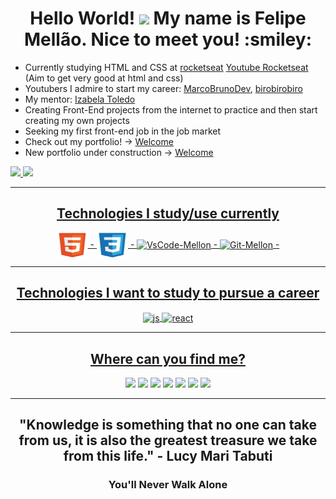 <h1 align="center">Hello World! <img src="https://raw.githubusercontent.com/kaueMarques/kaueMarques/master/hi.gif" width="30px"> My name is Felipe Mellão. Nice to meet you! :smiley: </h1>

- Currently studying HTML and CSS at [rocketseat](https://www.rocketseat.com.br/) [Youtube Rocketseat](https://www.youtube.com/c/RocketSeat) (Aim to get very good at html and css)
- Youtubers I admire to start my career: [MarcoBrunoDev](https://www.youtube.com/c/MarcoBrunoDev), [birobirobiro](https://www.youtube.com/channel/UCNv7NsljvfcQ7-vKQlWDsLw)
- My mentor: [Izabela Toledo](https://www.linkedin.com/in/izabela-toledo/)
- Creating Front-End projects from the internet to practice and then start creating my own projects
- Seeking my first front-end job in the job market
- Check out my portfolio! -> [Welcome](http://felipecastellimellao.epizy.com/?i=1)
- New portfolio under construction -> [Welcome](https://new-portfolio-umber-theta.vercel.app/)

<div>
  <a href="https://github.com/mellonfive">
  <img height="180em" src="https://github-readme-stats.vercel.app/api?username=mellonfive&show_icons=true&theme=vision-friendly-dark&include_all_commits=true&count_private=true"/>
  <img height="180em" src="https://github-readme-stats.vercel.app/api/top-langs/?username=mellonfive&layout=compact&langs_count=7&theme=vision-friendly-dark"/>
</div>
  
  <hr>
  
  <h2 align="center">Technologies I study/use currently</h2>
<div align="center">
      <img align="center" alt="HTML-Mellon" height="40" width="50" src="https://raw.githubusercontent.com/devicons/devicon/master/icons/html5/html5-original.svg"> -
    <img align="center" alt="CSS-Mellon" height="40" width="50" src="https://raw.githubusercontent.com/devicons/devicon/master/icons/css3/css3-original.svg"> -
    <img align="center" alt="VsCode-Mellon" height="40" width="50" src="https://cdn.jsdelivr.net/gh/devicons/devicon/icons/vscode/vscode-original.svg"> -
    <img align="center" alt="Git-Mellon" height="40" width="50" src="https://cdn.jsdelivr.net/gh/devicons/devicon/icons/git/git-original.svg"> - 
</div>

 <hr>
  
  <h2 align="center">Technologies I want to study to pursue a career</h2>
<div align="center">
  <img align="center" alt="js" src="https://img.shields.io/badge/JavaScript-F7DF1E?style=for-the-badge&logo=javascript&logoColor=black" />
  <img align="center" alt="react" src="https://img.shields.io/badge/React-20232A?style=for-the-badge&logo=react&logoColor=61DAFB" />
</div>
  
  <hr>
  
  <h2 align="center">Where can you find me?</h2>
<div align="center">
    <a href="https://api.whatsapp.com/send?phone=5511941709741" target="_blank"><img src="https://img.shields.io/badge/WhatsApp-25D366?style=for-the-badge&logo=whatsapp&logoColor=white"></a>
    <a href="https://instagram.com/mellonfive" target="_blank"><img src="https://img.shields.io/badge/-Instagram-%23E4405F?style=for-the-badge&logo=instagram&logoColor=white" target="_blank"></a>
  <a href="mailto:felipe.mellao08@gmail.com"><img src="https://img.shields.io/badge/Gmail-D14836?style=for-the-badge&logo=gmail&logoColor=white" target="_blank"></a>
  <a href="https://www.facebook.com/felipe.castellimellao" target="_blank"><img src="https://img.shields.io/badge/Facebook-1877F2?style=for-the-badge&logo=facebook&logoColor=white"></a>
  <a href="https://www.linkedin.com/in/felipe-castelli-mell%C3%A3o-1a7a4497/" target="_blank"><img src="https://img.shields.io/badge/-LinkedIn-%230077B5?style=for-the-badge&logo=linkedin&logoColor=white" target="_blank"></a>
  <a href="https://discord.com/channels/@me" target="_blank"><img src="https://img.shields.io/badge/-discord-%230077B5?style=for-the-badge&logo=discord&logoColor=white" target="_blank"></a>
  <a href="https://medium.com/@felipe-mellao08" target="_blank"><img src="https://img.shields.io/badge/-medium-%230077B5?style=for-the-badge&logo=medium&logoColor=black" target="_blank"></a>
</div>
  
  <hr>

<h2 align="center">"Knowledge is something that no one can take from us, it is also the greatest treasure we take from this life." - Lucy Mari Tabuti</h2>

<h3 align="center">You'll Never Walk Alone</h3>
